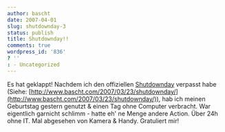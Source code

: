 ```yaml
---
author: bascht
date: 2007-04-01
slug: shutdownday-3
status: publish
title: Shutdownday!!
comments: true
wordpress_id: '836'
? ''
: - Uncategorized
---
```


Es hat geklappt! Nachdem ich den offiziellen
[Shutdownday](http://www.shutdownday.org) verpasst habe (Siehe:
[http://www.bascht.com/2007/03/23/shutdownday/](http://www.bascht.com/2007/03/23/shutdownday/)),
hab ich meinen Geburtstag gestern genutzt & einen Tag ohne Computer
verbracht. War eigentlich garnicht schlimm - hatte eh' ne Menge
andere Action. Über 24h ohne IT. Mal abgesehen von Kamera & Handy.
Gratuliert mir!


